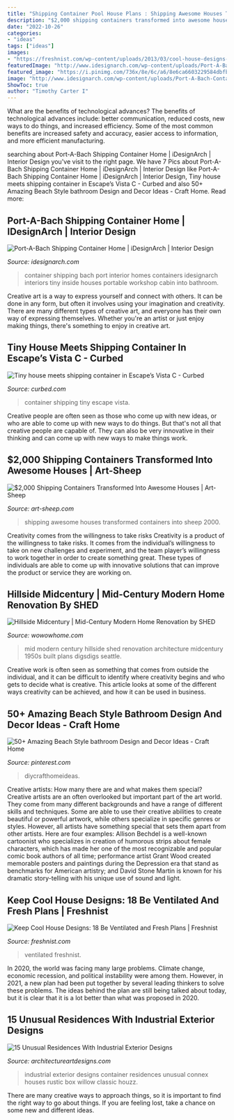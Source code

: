 ```yaml
---
title: "Shipping Container Pool House Plans : Shipping Awesome Houses Transformed Containers Into Sheep 2000"
description: "$2,000 shipping containers transformed into awesome houses"
date: "2022-10-26"
categories:
- "ideas"
tags: ["ideas"]
images:
- "https://freshnist.com/wp-content/uploads/2013/03/cool-house-designs-13.jpg"
featuredImage: "http://www.idesignarch.com/wp-content/uploads/Port-A-Bach-Container-Home_5.jpeg"
featured_image: "https://i.pinimg.com/736x/8e/6c/a6/8e6ca6603229584dbfbffd60a2367f61.jpg"
image: "http://www.idesignarch.com/wp-content/uploads/Port-A-Bach-Container-Home_5.jpeg"
ShowToc: true
author: "Timothy Carter I"
---
```



What are the benefits of technological advances?
The benefits of technological advances include: better communication, reduced costs, new ways to do things, and increased efficiency. Some of the most common benefits are increased safety and accuracy, easier access to information, and more efficient manufacturing.

	

		
searching about Port-A-Bach Shipping Container Home | iDesignArch | Interior Design you've visit to the right page. We have 7 Pics about Port-A-Bach Shipping Container Home | iDesignArch | Interior Design like Port-A-Bach Shipping Container Home | iDesignArch | Interior Design, Tiny house meets shipping container in Escape’s Vista C - Curbed and also 50+ Amazing Beach Style bathroom Design and Decor Ideas - Craft Home. Read more:
		
    
## Port-A-Bach Shipping Container Home | IDesignArch | Interior Design

<img loading=lazy src="http://www.idesignarch.com/wp-content/uploads/Port-A-Bach-Container-Home_5.jpeg" onerror="this.onerror=null;this.src='https://tse3.mm.bing.net/th?id=OIP.9EQY74ZjSsDgWGC_4s4DMAHaK7&amp;pid=15.1';" alt="Port-A-Bach Shipping Container Home | iDesignArch | Interior Design">

_Source: idesignarch.com_

>container shipping bach port interior homes containers idesignarch interiors tiny inside houses portable workshop cabin into bathroom. 

	

Creative art is a way to express yourself and connect with others. It can be done in any form, but often it involves using your imagination and creativity. There are many different types of creative art, and everyone has their own way of expressing themselves. Whether you're an artist or just enjoy making things, there's something to enjoy in creative art.

    
## Tiny House Meets Shipping Container In Escape’s Vista C - Curbed

<img loading=lazy src="https://cdn.vox-cdn.com/thumbor/tmDGrCPgNK9ssXo8_CP9kDEHceA=/0x0:3024x2099/1200x800/filters:focal(1271x809:1753x1291)/cdn.vox-cdn.com/uploads/chorus_image/image/58352969/IMG_2370.0.jpg" onerror="this.onerror=null;this.src='https://tse1.mm.bing.net/th?id=OIP.A2xH_iJRZ5mjA6QG5U8d0QHaE8&amp;pid=15.1';" alt="Tiny house meets shipping container in Escape’s Vista C - Curbed">

_Source: curbed.com_

>container shipping tiny escape vista. 

	

Creative people are often seen as those who come up with new ideas, or who are able to come up with new ways to do things. But that's not all that creative people are capable of. They can also be very innovative in their thinking and can come up with new ways to make things work.

    
## $2,000 Shipping Containers Transformed Into Awesome Houses | Art-Sheep

<img loading=lazy src="http://art-sheep.com/wp-content/uploads/2015/07/4container.jpg" onerror="this.onerror=null;this.src='https://tse1.mm.bing.net/th?id=OIP.VYEdDmXiXkm5gWGyKj3ZTwHaE6&amp;pid=15.1';" alt="$2,000 Shipping Containers Transformed Into Awesome Houses | Art-Sheep">

_Source: art-sheep.com_

>shipping awesome houses transformed containers into sheep 2000. 

	

Creativity comes from the willingness to take risks
Creativity is a product of the willingness to take risks. It comes from the individual’s willingness to take on new challenges and experiment, and the team player’s willingness to work together in order to create something great. These types of individuals are able to come up with innovative solutions that can improve the product or service they are working on.

    
## Hillside Midcentury | Mid-Century Modern Home Renovation By SHED

<img loading=lazy src="https://cdn.wowowhome.com/photos/2018/11/hillside-midcentury-mid-century-modern-home-renovation-by-shed-18_2-1500x1125.jpg" onerror="this.onerror=null;this.src='https://tse1.mm.bing.net/th?id=OIP.9JT3XMTSkyBhpsmkQ41j1gHaFj&amp;pid=15.1';" alt="Hillside Midcentury | Mid-Century Modern Home Renovation by SHED">

_Source: wowowhome.com_

>mid modern century hillside shed renovation architecture midcentury 1950s built plans digsdigs seattle. 

	

Creative work is often seen as something that comes from outside the individual, and it can be difficult to identify where creativity begins and who gets to decide what is creative. This article looks at some of the different ways creativity can be achieved, and how it can be used in business.

    
## 50+ Amazing Beach Style Bathroom Design And Decor Ideas - Craft Home

<img loading=lazy src="https://i.pinimg.com/736x/8e/6c/a6/8e6ca6603229584dbfbffd60a2367f61.jpg" onerror="this.onerror=null;this.src='https://tse4.mm.bing.net/th?id=OIP.IjX1JHZzBTLkP6kkqEg6wQHaLI&amp;pid=15.1';" alt="50+ Amazing Beach Style bathroom Design and Decor Ideas - Craft Home">

_Source: pinterest.com_

>diycrafthomeideas. 

	

Creative artists: How many there are and what makes them special?
Creative artists are an often overlooked but important part of the art world. They come from many different backgrounds and have a range of different skills and techniques. Some are able to use their creative abilities to create beautiful or powerful artwork, while others specialize in specific genres or styles. However, all artists have something special that sets them apart from other artists. Here are four examples: 
Allison Bechdel is a well-known cartoonist who specializes in creation of humorous strips about female characters, which has made her one of the most recognizable and popular comic book authors of all time; performance artist Grant Wood created memorable posters and paintings during the Depression era that stand as benchmarks for American artistry; and David Stone Martin is known for his dramatic story-telling with his unique use of sound and light.

    
## Keep Cool House Designs: 18 Be Ventilated And Fresh Plans | Freshnist

<img loading=lazy src="https://freshnist.com/wp-content/uploads/2013/03/cool-house-designs-13.jpg" onerror="this.onerror=null;this.src='https://tse1.mm.bing.net/th?id=OIP.BAweiFjEvgSdszgo_thm4gHaLH&amp;pid=15.1';" alt="Keep Cool House Designs: 18 Be Ventilated and Fresh Plans | Freshnist">

_Source: freshnist.com_

>ventilated freshnist. 

	

In 2020, the world was facing many large problems. Climate change, economic recession, and political instability were among them. However, in 2021, a new plan had been put together by several leading thinkers to solve these problems. The ideas behind the plan are still being talked about today, but it is clear that it is a lot better than what was proposed in 2020.

    
## 15 Unusual Residences With Industrial Exterior Designs

<img loading=lazy src="https://www.architectureartdesigns.com/wp-content/uploads/2014/10/15-Unusual-Residences-With-Industrial-Exterior-Designs-11-630x420.jpg" onerror="this.onerror=null;this.src='https://tse3.mm.bing.net/th?id=OIP.n-bmQNQulhlZRRO9bULwTgHaE8&amp;pid=15.1';" alt="15 Unusual Residences With Industrial Exterior Designs">

_Source: architectureartdesigns.com_

>industrial exterior designs container residences unusual connex houses rustic box willow classic houzz. 

	

There are many creative ways to approach things, so it is important to find the right way to go about things. If you are feeling lost, take a chance on some new and different ideas.

